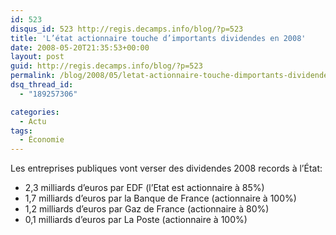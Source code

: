 ```yaml
---
id: 523
disqus_id: 523 http://regis.decamps.info/blog/?p=523
title: 'L’état actionnaire touche d’importants dividendes en 2008'
date: 2008-05-20T21:35:53+00:00
layout: post
guid: http://regis.decamps.info/blog/?p=523
permalink: /blog/2008/05/letat-actionnaire-touche-dimportants-dividendes-en-2008/
dsq_thread_id:
  - "189257306"

categories:
  - Actu
tags:
  - Économie
---
```

Les entreprises publiques vont verser des dividendes 2008 records à l’État:

  * 2,3 milliards d’euros par EDF (l’Etat est actionnaire à 85%)
  * 1,7 milliards d’euros par la Banque de France (actionnaire à 100%)
  * 1,2 milliards d’euros par Gaz de France (actionnaire à 80%)
  * 0,1 milliards d’euros par La Poste (actionnaire à 100%)
